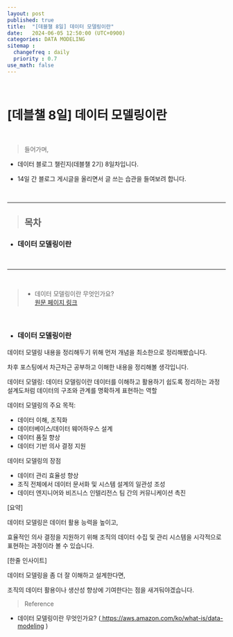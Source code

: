 ```yaml
---
layout: post
published: true
title:  "[데블챌 8일] 데이터 모델링이란"
date:   2024-06-05 12:50:00 (UTC+0900)
categories: DATA MODELING
sitemap :
  changefreq : daily
  priority : 0.7
use_math: false
---
```



<br />


# [데블챌 8일] 데이터 모델링이란



<br />

> 들어가며,

- 데이터 블로그 챌린지(데블챌 2기) 8일차입니다.

- 14일 간 블로그 게시글을 올리면서 글 쓰는 습관을 들여보려 합니다.

<br />

----

> ## 목차

* ### 데이터 모델링이란
<br />

----

<br />

> - 데이터 모델링이란 무엇인가요? <br /> <A href = 'https://aws.amazon.com/ko/what-is/data-modeling' > 원문 페이지 링크 </A>

<br />

* ### 데이터 모델링이란

데이터 모델링 내용을 정리해두기 위해 먼저 개념을 최소한으로 정리해봤습니다.

차후 포스팅에서 차근차근 공부하고 이해한 내용을 정리해볼 생각입니다.


데이터 모델링: 데이터 모델링이란 데이터를 이해하고 활용하기 쉽도록 정리하는 과정
설계도처럼 데이터의 구조와 관계를 명확하게 표현하는 역할

데이터 모델링의 주요 목적:
- 데이터 이해, 조직화
- 데이터베이스/데이터 웨어하우스 설계
- 데이터 품질 향상
- 데이터 기반 의사 결정 지원

데이터 모델링의 장점
- 데이터 관리 효율성 향상
- 조직 전체에서 데이터 문서화 및 시스템 설계의 일관성 조성
- 데이터 엔지니어와 비즈니스 인텔리전스 팀 간의 커뮤니케이션 촉진



[요약] 

데이터 모델링은 데이터 활용 능력을 높이고, 

효율적인 의사 결정을 지원하기 위해 조직의 데이터 수집 및 관리 시스템을 시각적으로 표현하는 과정이라 볼 수 있습니다.

[한줄 인사이트]

데이터 모델링을 좀 더 잘 이해하고 설계한다면,

조직의 데이터 활용이나 생산성 향상에 기여한다는 점을 새겨둬야겠습니다.


> Reference
- 데이터 모델링이란 무엇인가요? (<A href = 'https://aws.amazon.com/ko/what-is/data-modeling' >  https://aws.amazon.com/ko/what-is/data-modeling </A>)

